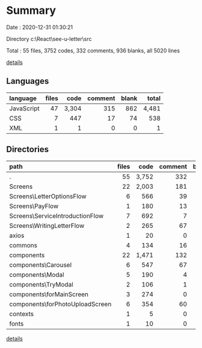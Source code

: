 # Summary

Date : 2020-12-31 01:30:21

Directory c:\React\see-u-letter\src

Total : 55 files,  3752 codes, 332 comments, 936 blanks, all 5020 lines

[details](details.md)

## Languages
| language | files | code | comment | blank | total |
| :--- | ---: | ---: | ---: | ---: | ---: |
| JavaScript | 47 | 3,304 | 315 | 862 | 4,481 |
| CSS | 7 | 447 | 17 | 74 | 538 |
| XML | 1 | 1 | 0 | 0 | 1 |

## Directories
| path | files | code | comment | blank | total |
| :--- | ---: | ---: | ---: | ---: | ---: |
| . | 55 | 3,752 | 332 | 936 | 5,020 |
| Screens | 22 | 2,003 | 181 | 554 | 2,738 |
| Screens\LetterOptionsFlow | 6 | 566 | 39 | 154 | 759 |
| Screens\PayFlow | 1 | 180 | 13 | 67 | 260 |
| Screens\ServiceIntroductionFlow | 7 | 692 | 7 | 183 | 882 |
| Screens\WritingLetterFlow | 2 | 265 | 67 | 89 | 421 |
| axios | 1 | 20 | 0 | 5 | 25 |
| commons | 4 | 134 | 16 | 43 | 193 |
| components | 22 | 1,471 | 132 | 307 | 1,910 |
| components\Carousel | 6 | 547 | 67 | 95 | 709 |
| components\Modal | 5 | 190 | 4 | 57 | 251 |
| components\TryModal | 2 | 106 | 1 | 17 | 124 |
| components\forMainScreen | 3 | 274 | 0 | 86 | 360 |
| components\forPhotoUploadScreen | 6 | 354 | 60 | 52 | 466 |
| contexts | 1 | 5 | 0 | 1 | 6 |
| fonts | 1 | 10 | 0 | 4 | 14 |

[details](details.md)